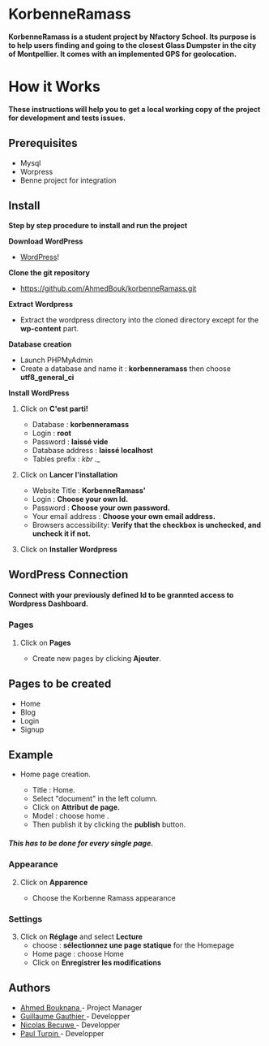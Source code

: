 # KorbenneRamass

__KorbenneRamass is a student project by Nfactory School. Its purpose is to help users finding and going to the closest Glass Dumpster in the city of Montpellier. It comes with an implemented GPS for geolocation.__

# How it Works



__These instructions will help you to get a local working copy of the project for development and tests issues.__

## Prerequisites
*  Mysql
* Worpress
* Benne project for integration

## Install

__Step by step procedure to install and run the project__

__Download WordPress__

* [WordPress](https://fr.wordpress.org/)!

__Clone the git repository__

* https://github.com/AhmedBouk/korbenneRamass.git

__Extract Wordpress__

* Extract the wordpress directory into the cloned directory except for the __wp-content__ part.

__Database creation__

* Launch PHPMyAdmin
* Create a database and name it : __korbenneramass__ then choose __utf8_general_ci__

__Install WordPress__ 

1. Click on __C'est parti!__

    * Database : __korbenneramass__              
    * Login : __root__                                 
    * Password : __laissé vide__    
    * Database address : __laissé localhost__    
    * Tables prefix : __kbr_ .__   

2. Click on __Lancer l'installation__   

    * Website Title : __KorbenneRamass'__    
    * Login : __Choose your own Id.__    
    * Password : __Choose your own password.__    
    * Your email address : __Choose your own email address.__    
    * Browsers accessibility: __Verify that the checkbox is unchecked, and uncheck it if not.__    

3. Click on __Installer Wordpress__   

## __WordPress Connection__    
    
#### Connect with your previously defined Id to be grannted access to Wordpress Dashboard.    

### Pages

1. Click on __Pages__    

    * Create new pages by clicking __Ajouter__.   
    
## __Pages to be created__   

* Home    
* Blog   
* Login  
* Signup  

## __Example__     

* Home page creation.      

    * Title : Home.     
    * Select "document" in the left column.    
    * Click on __Attribut de page.__    
    * Model : choose home .    
    * Then publish it by clicking the __publish__ button.    

##### This has to be done for every single page.

### Appearance

2. Click on __Apparence__  

    * Choose the Korbenne Ramass appearance

### Settings

3. Click on __Réglage__  and select __Lecture__
    * choose : __sélectionnez une page statique__ for the Homepage 
    * Home page : choose Home
    * Click on __Enregistrer les modifications__


## __Authors__


* [Ahmed Bouknana ](https://github.com/AhmedBouk) - Project Manager
* [Guillaume Gauthier ](https://github.com/gauthierguillaume) - Developper
* [Nicolas Becuwe ](https://github.com/NikoFLK) - Developper
* [Paul Turpin ](https://github.com/Druxys) - Developper